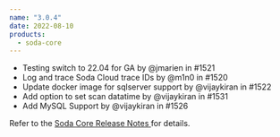 ```yaml
---
name: "3.0.4"
date: 2022-08-10
products:
  - soda-core
---
```


* Testing switch to 22.04 for GA by @jmarien in #1521
* Log and trace Soda Cloud trace IDs by @m1n0 in #1520
* Update docker image for sqlserver support by @vijaykiran in #1522
* Add option to set scan datatime by @vijaykiran in #1531
* Add MySQL Support by @vijaykiran in #1526


Refer to the <a href="https://github.com/sodadata/soda-core/releases" target="_blank">Soda Core Release Notes </a> for details.